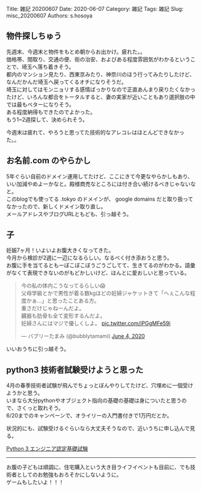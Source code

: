 Title: 雑記 20200607
Date: 2020-06-07
Category: 雑記
Tags: 雑記
Slug: misc_20200607
Authors: s.hosoya

## 物件探しちゅう

先週末、今週末と物件をもとめ朝からお出かけ。疲れた。。  
価格帯、間取り、交通の便、街の治安、およびある程度雰囲気がわかるということで、埼玉へ落ち着きそう。  
都内のマンション見たり、西東京みたり、神奈川のほう行ってみたりしたけど、なんだかんだ埼玉へ戻ってくるオチになりそうだ。  
埼玉に対してはモンニョリする感情ばっかりなので正直あんまり戻りたくなかったけど、いろんな都合をトータルすると、妻の実家が近いこともあり選択肢の中では最もベターになりそう。  
ある程度納得もできたのでよかった。  
もう1~2週探して、決められそう。

今週末は疲れて、やろうと思ってた技術的なアレコレはほとんどできなかった。。  


## お名前.com のやらかし

5年ぐらい自前のドメイン運用してたけど、ここにきて今更なやらかしもあり、いい加減やめよーかなと。殿様商売なところには付き合い続けるべきじゃないなと。  
このblogでも使ってる .tokyo のドメインが、 google domains だと取り扱ってなかったので、新しくドメイン取り直し。  
メールアドレスやブログURLともども、引っ越そう。  

## 子

妊娠7ヶ月！いよいよお腹大きくなってきた。  
今月から検診が2週に一辺になるらしい。なるべく付き添おうと思う。  
お腹に手を当てるともーぼこぼこぼうごうごしてて、生きてるのがわかる。語彙がなくて表現できないのがもどかしいけど、ほんとに愛おしいと思っている。  

<blockquote class="twitter-tweet"><p lang="ja" dir="ltr">今の私の体内こうなってるらしい😱<br>父母学級とかで男性が着る数kgほどの妊婦ジャケットきて「へぇこんな程度かぁ...」と思ったことある方。<br>重さだけじゃねーんだよ。<br>臓器も肋骨も全て変形するんだよ。<br>妊婦さんにはマジで優しくしよ。 <a href="https://t.co/iPGgMFe59i">pic.twitter.com/iPGgMFe59i</a></p>&mdash; バブリーたまみ (@bubblytamami) <a href="https://twitter.com/bubblytamami/status/1268640006450458624?ref_src=twsrc%5Etfw">June 4, 2020</a></blockquote> <script async src="https://platform.twitter.com/widgets.js" charset="utf-8"></script>


いいおうちに引っ越そう。  


## python3 技術者試験受けようと思った

4月の春季技術者試験が飛んでちょっとぼんやりしてたけど、穴埋めに一個受けようかと思う。  
いまなら大分pythonやオブジェクト指向の基礎の基礎は身についたと思うので、さくっと取れそう。  
6/20までのキャンペーンで、オライリーの入門書付きで1万円だとか。  

状況的にも、試験受けるぐらいなら大丈夫そうなので、近いうちに申し込んで見る。  

[Python 3 エンジニア認定基礎試験](https://www.pythonic-exam.com/exam/basic)  

---

お腹の子どもは順調に、住宅購入という大き目ライフイベントも目前に、でも技術者としてのお勉強もおろそかにしないように。  
ゲームもしたいよ！！！  
